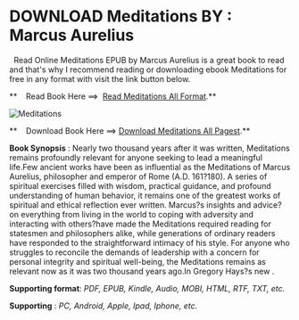  **DOWNLOAD Meditations BY : Marcus Aurelius**
=============================================

  Read Online Meditations EPUB by Marcus Aurelius is a great book to read and that's why I recommend reading or downloading ebook Meditations for free in any format with visit the link button below.

**    Read Book Here ==>  [Read Meditations All Format](https://goodreadbook.site/?book=0812968255).**

![Meditations](https://i.gr-assets.com/images/S/compressed.photo.goodreads.com/books/1383681793l/1168191.jpg)

**    Download Book Here ==> [Download Meditations All Pagest](https://goodreadbook.site/?book=0812968255).**

**Book Synopsis** : Nearly two thousand years after it was written, Meditations remains profoundly relevant for anyone seeking to lead a meaningful life.Few ancient works have been as influential as the Meditations of Marcus Aurelius, philosopher and emperor of Rome (A.D. 161?180). A series of spiritual exercises filled with wisdom, practical guidance, and profound understanding of human behavior, it remains one of the greatest works of spiritual and ethical reflection ever written. Marcus?s insights and advice?on everything from living in the world to coping with adversity and interacting with others?have made the Meditations required reading for statesmen and philosophers alike, while generations of ordinary readers have responded to the straightforward intimacy of his style. For anyone who struggles to reconcile the demands of leadership with a concern for personal integrity and spiritual well-being, the Meditations remains as relevant now as it was two thousand years ago.In Gregory Hays?s new .

**Supporting format**: _PDF, EPUB, Kindle, Audio, MOBI, HTML, RTF, TXT, etc._

**Supporting** : _PC, Android, Apple, Ipad, Iphone, etc._